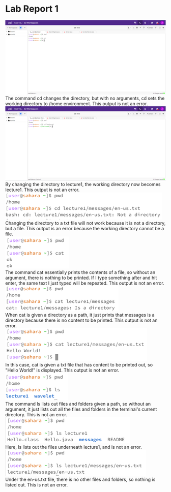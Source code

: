 # **Lab Report 1**
![what](https://raw.githubusercontent.com/AddRain1/cse15l-lab-reports/main/Screenshot%202023-10-19%20001258.png)
The command cd changes the directory, but with no arguments, cd sets the working directory to /home environment. This output is not an error.
![what](cd2.png)
<br>By changing the directory to lecture1, the working directory now becomes lecture1. This output is not an error. 
<be>![image](cd3.png)
<br>Changing the directory to a txt file will not work because it is not a directory, but a file. This output is an error because the working directory cannot be a file. 
<br>![image](cat1.png)
<br>The command cat essentially prints the contents of a file, so without an argument, there is nothing to be printed. If I type something after and hit enter, the same text I just typed will be repeated. This output is not an error.
<br>![image](cat2.png)
<br>When cat is given a directory as a path, it just prints that messages is a directory because there is no content to be printed. This output is not an error.
<br>![image](cat3.png)
<br>In this case, cat is given a txt file that has content to be printed out, so "Hello World!" is displayed. This output is not an error.
<br>![image](ls1.png)
<br>The command ls lists out files and folders given a path, so without an argument, it just lists out all the files and folders in the terminal's current directory. This is not an error.
<br>![image](ls2.png)
<br>Here, ls lists out the files underneath lecture1, and is not an error.
<br>![image](ls3.png)
<br>Under the en-us.txt file, there is no other files and folders, so nothing is listed out. This is not an error.


